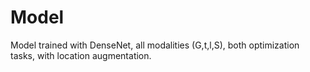 # Model
Model trained with DenseNet, all modalities (G,t,l,S), both optimization tasks, with location augmentation.